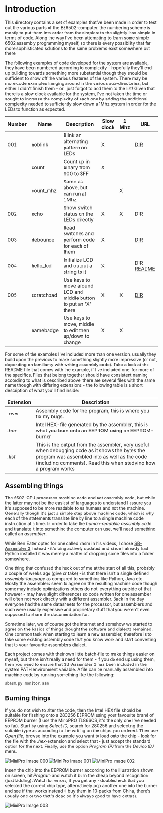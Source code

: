 # Introduction
This directory contains a set of examples that've been made in order to test out the various parts of the BE6502-computer, the numbering scheme is mostly to put them into order from the simplest to the slightly less simple in terms of code. Along the way I've been attempting to learn some simple 6502 assembly programming myself, so there is every possibility that far more sophisticated solutions to the same problems exist somewhere out there.

The following examples of code developed for the system are available, they have been numbered according to complexity - hopefully they'll end up building towards something more substantial though they should be sufficient to show off the various features of the system. There may be more code examples hanging around in the various sub-directories, but either I didn't finish them - or I just forgot to add them to the list! Given that there is a slow clock available for the system, I've not taken the time or sought to increase the complexity of each one by adding the additional complexity needed to sufficiently slow down a 1Mhz system in order for the LEDs to function as expected.

| Number | Name        | Description                                                       | Slow clock |   1 Mhz   | URL |
| ------ | ----------- | ----------------------------------------------------------------- | ---------- | --------- | --- |
| 001    | noblink     | Blink an alternating pattern on LEDs                              |      X     |           | [DIR](https://github.com/tebl/BE6502/tree/master/software/examples/001%20-%20Blink)
|        | count       | Count up in binary from $00 to $FF                                |      X     |           |
|        | count_mhz   | Same as above, but can run at 1Mhz                                |            |      X    |
| 002    | echo        | Show switch status on the LEDs directly                           |      X     |      X    | [DIR](https://github.com/tebl/BE6502/tree/master/software/examples/002%20-%20Echo)
| 003    | debounce    | Read switches and perform code for each of them                   |      X     |           | [DIR](https://github.com/tebl/BE6502/tree/master/software/examples/003%20-%20Debounce)
| 004    | hello_lcd   | Initialize LCD and output a string to it                          |      X     |           | [DIR](https://github.com/tebl/BE6502/tree/master/software/examples/004%20-%20Hello%20LCD) [README](https://github.com/tebl/BE6502/blob/master/software/examples/004%20-%20Hello%20LCD/README.md)
| 005    | scratchpad  | Use keys to move around LCD and middle button to put an 'X' there |      X     |      X    | [DIR](https://github.com/tebl/BE6502/tree/master/software/examples/005%20-%20Namebadge)
|        | namebadge   | Use keys to move, middle to edit then up/down to change           |      X     |      X    |

For some of the examples I've included more than one version, usually they build upon the previous to make something slightly more impressive (or not, depending on familiarity with writing assembly code). Take a look at the README file that comes with the example, if I've included one, for more of the specifics. Files that belong together should have consistent naming according to what is described above, there are several files with the same name though with differing extensions - the following table is a short description of what you'll find inside:

| Extension | Description |
| --------- | ------------ |
| *.asm*    | Assembly code for the program, this is where you fix my bugs.
| *.hex*    | Intel HEX-file generated by the assembler, this is what you burn onto an EEPROM using an EEPROM-burner
| *.list*   | This is the output from the assembler, very useful when debugging code as it shows the bytes the program was assembled into as well as the code (including comments). Read this when studying how a program works



## Assembling things
The 6502-CPU processes machine code and not assembly code, but while the latter may not be the easiest of languages to understand I assure you it's supposed to be more readable to us humans and not the machine. Generally though it's just a simple step above machine code, which is why each of the statements translate line by line to a single machine code instruction at a time. In order to take the *human-readable assembly code*  and translate it into something the computer can use, we'll need something called an *assembler*.

While Ben Eater opted for one called vasm in his videos, I chose [SB-Assembler 3](https://www.sbprojects.net/sbasm/) instead - it's bing actively updated and since I already had Python installed it was merely a matter of dropping some files into a folder somewhere.

One thing that confused the heck out of me at the start of all this, probably a couple of weeks ago (give or take) - is that there isn't a single defined *assembly-language* as compared to something like Python, Java etc. Mostly the assemblers seem to agree on the resulting machine code though some may include optimizations others do not, everything outside of that however - may have slight differences so code written for one assembler will often not work directly with a different assembler. Back in the day everyone had the same datasheets for the processor, but assemblers and such were usually expensive and proprietary stuff that you weren't even supposed to share the documentation for.

Sometime later, we of course got the Internet and somehow we started to agree on the basics of things thought the software and dialects remained. One common task when starting to learn a new assembler, therefore is to take some existing assembly code that you know work and start converting that to your favourite assemblers dialect. 

Each project comes with their own little batch-file to make things easier on myself, but there isn't really a need for them - if you do end up using them, then you need to ensure that SB-Assembler 3 has been included in the system PATH environment variable. A file can be manually assembled into machine code by running something like the following:
```
sbasm.py monitor.asm
```

## Burning things
If you do not wish to alter the code, then the Intel HEX file should be suitable for flashing onto a 28C256 EEPROM using your favourite brand of EEPROM burner (I use the MinoPRO TL866CS, it's the only one I've needed so far). Start by using *Select IC*, search for 28C256 and selecting the suitable type as according to the writing on the chips you ordered. Then use *Open file*, browse into the example you want to load onto the chip - look for the file with the *.hex*-extension and select that - just accept the standard option for the next. Finally, use the option *Program \(P\)* from the *Device \(D\)* menu.

![MiniPro Image 000](https://github.com/tebl/BE6502/raw/master/documentation/images/minipro_000.png)
![MiniPro Image 001](https://github.com/tebl/BE6502/raw/master/documentation/images/minipro_001.png)
![MiniPro Image 002](https://github.com/tebl/BE6502/raw/master/documentation/images/minipro_002.png)

Insert the chip into the EEPROM burner according to the illustration shown on screen, hit *Program* and watch it burn the cheap beyond recognition (just kidding). Watch for errors, if you get any - doublecheck that you selected the correct chip type, alternatively pop another one into the burner and see if that works instead (I buy them in 10-packs from China, there's usually one or two that's dead so it's always good to have extras).

![MiniPro Image 003](https://github.com/tebl/BE6502/raw/master/documentation/images/minipro_003.png)